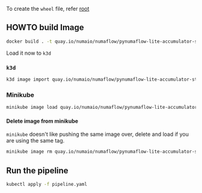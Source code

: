 To create the `wheel` file, refer [root](../../README.md)

## HOWTO build Image

```bash
docker build . -t quay.io/numaio/numaflow/pynumaflow-lite-accumulator-stream-sorter:v1 --load
```

Load it now to `k3d`

### `k3d`

```bash
k3d image import quay.io/numaio/numaflow/pynumaflow-lite-accumulator-stream-sorter:v1
```

### Minikube

```bash
minikube image load quay.io/numaio/numaflow/pynumaflow-lite-accumulator-stream-sorter:v1
```

#### Delete image from minikube

`minikube` doesn't like pushing the same image over, delete and load if you are using
the same tag.

```bash
minikube image rm quay.io/numaio/numaflow/pynumaflow-lite-accumulator-stream-sorter:v1
```

## Run the pipeline

```bash
kubectl apply -f pipeline.yaml
```

